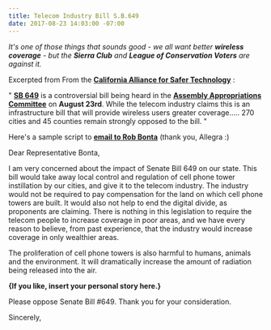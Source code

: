 ```yaml
---
title: Telecom Industry Bill S.B.649
date: 2017-08-23 14:03:00 -07:00
---
```


*It's one of those things that sounds good - we all want better **wireless coverage** - but the **Sierra Club** and **League of Conservation Voters** are against it.*

Excerpted from From the [**California Alliance for Safer Technology**](http://www.ca4safertech.com/will-assembly-member-gonzalez-fletcher-oppose-sb-649-risk-pristine-environmental-voting-record-downgraded-sierra-club-league-conservation-voters/)  :


"  [**SB 649**](https://leginfo.legislature.ca.gov/faces/billNavClient.xhtml?bill_id=201720180SB649) is a controversial bill being heard in the [**Assembly Appropriations Committee**](http://apro.assembly.ca.gov/) on **August 23rd**. While the telecom industry claims this is an infrastructure bill that will provide wireless users greater coverage….. 270 cities and 45 counties remain strongly opposed to the bill.  "

Here's a sample script to **[email to Rob Bonta](https://lcmspubcontact.lc.ca.gov/PublicLCMS/ContactPopup.php?district=AD18)** (thank you, Allegra :)

Dear Representative Bonta,

I am very concerned about the impact of Senate Bill 649 on our state. This bill would take away local control and regulation of cell phone tower instillation by our cities, and give it to the telecom industry. The industry would not be required to pay compensation for the land on which cell phone towers are built. It would also not help to end the digital divide, as proponents are claiming. There is nothing in this legislation to require the telecom people to increase coverage in poor areas, and we have every reason to believe, from past experience, that the industry would increase coverage in only wealthier areas.

The proliferation of cell phone towers is also harmful to humans, animals and the environment. It will dramatically increase the amount of radiation being released into the air.

**{If you like, insert your personal story here.}**

Please oppose Senate Bill #649. Thank you for your consideration.

Sincerely,
